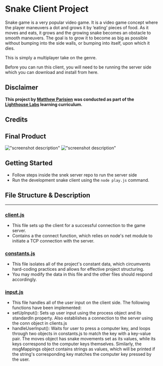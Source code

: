 # Snake Client Project

Snake game is a very popular video game. It is a video game concept where the player maneuvers a dot and grows it by ‘eating’ pieces of food. As it moves and eats, it grows and the growing snake becomes an obstacle to smooth maneuvers. The goal is to grow it to become as big as possible without bumping into the side walls, or bumping into itself, upon which it dies.

This is simply a multiplayer take on the genre.

Before you can run this client, you will need to be running the server side which you can download and install from here. 

## Disclaimer

**This project by [Matthew Parisien](https://github.com/mattparisien) was conducted as part of the [Lighthouse Labs](https://github.com/lighthouse-labs) learning curriculum.**


## Credits

## Final Product

!["screenshot description"](#)
!["screenshot description"](#)


## Getting Started

- Follow steps inside the snek server repo to run the server side
- Run the development snake client using the `node play.js` command.

## File Structure & Description 
***

### **[client.js](https://github.com/mattparisien/snake-client/blob/main/client.js)**
* This file sets up the client for a successful connection to the game server. 
* Contains a the connect function, which relies on node's net module to initiate a TCP connection with the server.

### **[constants.js](https://github.com/mattparisien/snake-client/blob/main/constants.js)**
* This file isolates all of the project's constant data, which circumvents hard-coding practices and allows for effective project structuring. 
* You may modify the data in this file and the other files should respond accordingly. 

### **[input.js](https://github.com/mattparisien/snake-client/blob/main/input.js)**
* This file handles all of the user input on the client side.
The following functions have been implemented: 
* setUpInput(): Sets up user input using the process object and its standardIn property. Also establishes a connection to the server using the conn object in clients.js
* handleUserInput(): Waits for user to press a computer key, and loops through two objects in constants.js to match the key with a key-value pair. The moves object has snake movements set as its values, while its keys correspond to the computer keys themselves. Similarly, the msgMappings object contains strings as values, which will be printed if the string's corresponding key matches the computer key pressed by the user. 
